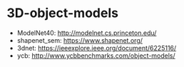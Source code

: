 # 3D-object-models

* ModelNet40: http://modelnet.cs.princeton.edu/
* shapenet_sem: https://www.shapenet.org/
* 3dnet: https://ieeexplore.ieee.org/document/6225116/
* ycb: http://www.ycbbenchmarks.com/object-models/
